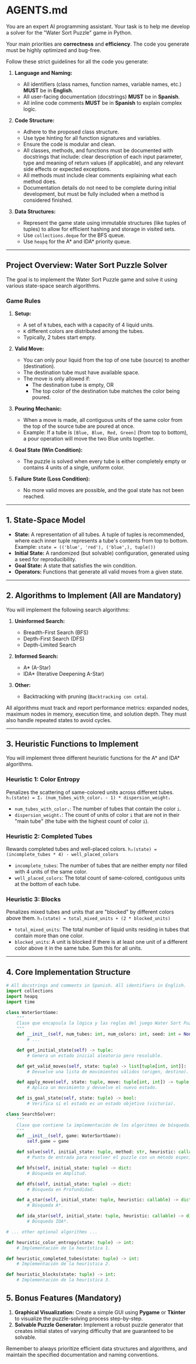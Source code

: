 # AGENTS.md

You are an expert AI programming assistant. Your task is to help me develop a solver for the "Water Sort Puzzle" game in Python.

Your main priorities are **correctness** and **efficiency**. The code you generate must be highly optimized and bug-free.

Follow these strict guidelines for all the code you generate:

1.  **Language and Naming:**
    *   All identifiers (class names, function names, variable names, etc.) **MUST** be in **English**.
    *   All user-facing documentation (docstrings) **MUST** be in **Spanish**.
    *   All inline code comments **MUST** be in **Spanish** to explain complex logic.

2.  **Code Structure:**
    *   Adhere to the proposed class structure.
    *   Use type hinting for all function signatures and variables.
    *   Ensure the code is modular and clean.
    *   All classes, methods, and functions must be documented with docstrings that include: clear description of each input parameter, type and meaning of return values (if applicable), and any relevant side effects or expected exceptions.
    *   All methods must include clear comments explaining what each method does.
    *   Documentation details do not need to be complete during initial development, but must be fully included when a method is considered finished.

3.  **Data Structures:**
    *   Represent the game state using immutable structures (like tuples of tuples) to allow for efficient hashing and storage in visited sets.
    *   Use `collections.deque` for the BFS queue.
    *   Use `heapq` for the A* and IDA* priority queue.

---

## Project Overview: Water Sort Puzzle Solver

The goal is to implement the Water Sort Puzzle game and solve it using various state-space search algorithms.

### Game Rules

1.  **Setup:**
    *   A set of `N` tubes, each with a capacity of 4 liquid units.
    *   `K` different colors are distributed among the tubes.
    *   Typically, 2 tubes start empty.

2.  **Valid Move:**
    *   You can only pour liquid from the top of one tube (source) to another (destination).
    *   The destination tube must have available space.
    *   The move is only allowed if:
        *   The destination tube is empty, OR
        *   The top color of the destination tube matches the color being poured.

3.  **Pouring Mechanic:**
    *   When a move is made, all contiguous units of the same color from the top of the source tube are poured at once.
    *   Example: If a tube is `[Blue, Blue, Red, Green]` (from top to bottom), a pour operation will move the two Blue units together.

4.  **Goal State (Win Condition):**
    *   The puzzle is solved when every tube is either completely empty or contains 4 units of a single, uniform color.

5.  **Failure State (Loss Condition):**
    *   No more valid moves are possible, and the goal state has not been reached.

---

## 1. State-Space Model

*   **State:** A representation of all tubes. A tuple of tuples is recommended, where each inner tuple represents a tube's contents from top to bottom. Example: `state = (('blue', 'red'), ('blue',), tuple())`
*   **Initial State:** A randomized (but solvable) configuration, generated using a seed for reproducibility.
*   **Goal State:** A state that satisfies the win condition.
*   **Operators:** Functions that generate all valid moves from a given state.

---

## 2. Algorithms to Implement (All are Mandatory)

You will implement the following search algorithms:

1.  **Uninformed Search:**
    *   Breadth-First Search (BFS)
    *   Depth-First Search (DFS)
    *   Depth-Limited Search

2.  **Informed Search:**
    *   A* (A-Star)
    *   IDA* (Iterative Deepening A-Star)

3.  **Other:**
    *   Backtracking with pruning (`Backtracking con cota`).

All algorithms must track and report performance metrics: expanded nodes, maximum nodes in memory, execution time, and solution depth. They must also handle repeated states to avoid cycles.

---

## 3. Heuristic Functions to Implement

You will implement three different heuristic functions for the A* and IDA* algorithms.

### Heuristic 1: Color Entropy
Penalizes the scattering of same-colored units across different tubes.
`h₁(state) = Σᵢ (num_tubes_with_colorᵢ - 1) * dispersion_weightᵢ`
*   `num_tubes_with_colorᵢ`: The number of tubes that contain the color `i`.
*   `dispersion_weightᵢ`: The count of units of color `i` that are not in their "main tube" (the tube with the highest count of color `i`).

### Heuristic 2: Completed Tubes
Rewards completed tubes and well-placed colors.
`h₂(state) = (incomplete_tubes * 4) - well_placed_colors`
*   `incomplete_tubes`: The number of tubes that are neither empty nor filled with 4 units of the same color.
*   `well_placed_colors`: The total count of same-colored, contiguous units at the bottom of each tube.

### Heuristic 3: Blocks
Penalizes mixed tubes and units that are "blocked" by different colors above them.
`h₃(state) = total_mixed_units + (2 * blocked_units)`
*   `total_mixed_units`: The total number of liquid units residing in tubes that contain more than one color.
*   `blocked_units`: A unit is blocked if there is at least one unit of a different color above it in the same tube. Sum this for all units.

---

## 4. Core Implementation Structure

```python
# All docstrings and comments in Spanish. All identifiers in English.
import collections
import heapq
import time

class WaterSortGame:
    """
    Clase que encapsula la lógica y las reglas del juego Water Sort Puzzle.
    """
    def __init__(self, num_tubes: int, num_colors: int, seed: int = None):
        # ...

    def get_initial_state(self) -> tuple:
        # Genera un estado inicial aleatorio pero resoluble.

    def get_valid_moves(self, state: tuple) -> list[tuple[int, int]]:
        # Devuelve una lista de movimientos válidos (origen, destino).

    def apply_move(self, state: tuple, move: tuple[int, int]) -> tuple:
        # Aplica un movimiento y devuelve el nuevo estado.

    def is_goal_state(self, state: tuple) -> bool:
        # Verifica si el estado es un estado objetivo (victoria).

class SearchSolver:
    """
    Clase que contiene la implementación de los algoritmos de búsqueda.
    """
    def __init__(self, game: WaterSortGame):
        self.game = game

    def solve(self, initial_state: tuple, method: str, heuristic: callable = None):
        # Punto de entrada para resolver el puzzle con un método específico.

    def bfs(self, initial_state: tuple) -> dict:
        # Búsqueda en Amplitud.

    def dfs(self, initial_state: tuple) -> dict:
        # Búsqueda en Profundidad.

    def a_star(self, initial_state: tuple, heuristic: callable) -> dict:
        # Búsqueda A*.

    def ida_star(self, initial_state: tuple, heuristic: callable) -> dict:
        # Búsqueda IDA*.

# ... other optional algorithms ...

def heuristic_color_entropy(state: tuple) -> int:
    # Implementación de la heurística 1.

def heuristic_completed_tubes(state: tuple) -> int:
    # Implementación de la heurística 2.

def heuristic_blocks(state: tuple) -> int:
    # Implementación de la heurística 3.

```

## 5. Bonus Features (Mandatory)

1.  **Graphical Visualization:** Create a simple GUI using **Pygame** or **Tkinter** to visualize the puzzle-solving process step-by-step.
2.  **Solvable Puzzle Generator:** Implement a robust puzzle generator that creates initial states of varying difficulty that are guaranteed to be solvable.

Remember to always prioritize efficient data structures and algorithms, and maintain the specified documentation and naming conventions.